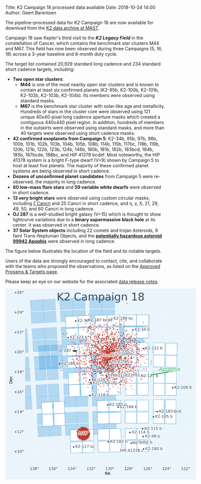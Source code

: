 Title: K2 Campaign 18 processed data available
Date: 2018-10-24 14:00
Author: Geert Barentsen

The pipeline-processed data for K2 Campaign 18
are now available for download
from the [K2 data archive at MAST](http://archive.stsci.edu/k2).

Campaign 18 saw Kepler's third visit to the ***K2 Legacy Field*** in the constellation of Cancer,
which contains the benchmark star clusters M44 and M67.
This field has now been observed during three Campaigns (5, 16, 18) across a 3-year baseline and 8-month duty cycle.

  <p>
The target list contained
20,929 standard long cadence
and 234 standard short cadence targets,
including:
    <ul>
      <li>
        <b>Two open star clusters</b>:
        <ul>
          <li>
            <b>M44</b> is one of the most nearby open star clusters
            and is known to contain at least six confirmed planets
            (K2-95b, K2-100b, K2-101b, K2-102b, K2-103b, K2-104b).
            Its members were observed using standard masks.
          </li>
          <li>
            <b>M67</b> is the benchmark star cluster
            with solar-like age and metallicity.
            Hundreds of stars in the cluster core were observed
            using 121 unique 40x40-pixel long cadence aperture masks
            which created a contiguous 440x440 pixel region.
            In addition, hundreds of members in the outskirts
            were observed using standard masks,
            and more than 40 targets were observed
            using short cadence masks.
          </li>
        </ul>
      <li>
        <b>42 confirmed exoplanets from Campaign 5</b>:
        K2-34b, 95b, 97b, 98b, 100b, 101b, 102b, 103b, 104b, 105b, 108b,
        114b, 115b, 117bc, 118b, 119b, 120b, 121b, 122b, 123b, 124b, 146b,
        180b, 181b, 182b, 183bcd, 184b, 185b, 187bcde, 188bc,
        and HIP 41378 bcdef.
        Most noteworthy, the HIP 41378 system is a bright F-type dwarf (V=9)
        shown by Campaign 5 to host at least five planets.
        The majority of these confirmed planet systems are being observed
        in short cadence.
      </li>
      <li>
        <b>Dozens of unconfirmed planet candidates</b> from Campaign 5
        were re-observed, the majority in long cadence.
      </li>
      <li>
        <b>60 low-mass flare stars</b> and <b>59 variable white dwarfs</b>
        were observed in short cadence.
      </li>
      <li>
        <b>13 very bright stars</b> were observed
        using custom circular masks, including
        <a href="https://en.wikipedia.org/wiki/Zeta_Cancri">ζ Cancri</a>
        and 25 Cancri in short cadence,
        and  η, γ, X, 21, 29, 49, 50, and 60 Cancri in long cadence.
      </li>
      <li>
        <b>OJ 287</b> is a well-studied bright galaxy (V=15) which is
        thought to show lightcurve variations due to a <b>binary supermassive black hole</b> at its center.  It was observed in short cadence.
      </li>
      <li>
        <b>37 Solar System objects</b> including
        22 comets and trojan Asteroids,
        9 faint Trans-Neptunian Objects, and the
        <b><a href="https://en.wikipedia.org/wiki/99942_Apophis">
        potentially hazardous asteroid 99942 Apophis</a></b>
        were observed in long cadence.
      </li>
    </ul>
  </p>

The figure below illustrates the location of the field and its notable targets.

Users of the data are strongly encouraged to contact, cite, and collaborate
with the teams who proposed the observations, as listed on the
[Approved Progams & Targets page](k2-approved-programs.html#campaign-18).

Please keep an eye on our website for the associated [data release notes](k2-data-release-notes.html).

<a href="images/k2/k2-c18-field.png"><img class="img-responsive" style="max-width:600px;" src="images/k2/k2-c18-field.png" alt="K2 C18 Field"></a>
